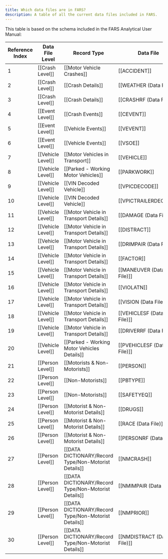 ```yaml
---
title: Which data files are in FARS?
description: A table of all the current data files included in FARS.
---
```

This table is based on the schema included in the FARS Analytical User Manual:

| Reference Index | Data File Level   | Record Type                                          | Data File                |
| --------------- | ----------------- | ---------------------------------------------------- | ------------------------ |
| 1               | [[Crash Level]]   | [[Motor Vehicle Crashes]]                            | [[ACCIDENT]]             |
| 2               | [[Crash Level]]   | [[Crash Details]]                                    | [[WEATHER (Data File)]]    |
| 3               | [[Crash Level]]   | [[Crash Details]]                                    | [[CRASHRF (Data File)]]    |
| 4               | [[Event Level]]   | [[Crash Events]]                                     | [[CEVENT]]               |
| 5               | [[Event Level]]   | [[Vehicle Events]]                                   | [[VEVENT]]               |
| 6               | [[Event Level]]   | [[Vehicle Events]]                                   | [[VSOE]]                 |
| 7               | [[Vehicle Level]] | [[Motor Vehicles in Transport]]                      | [[VEHICLE]]              |
| 8               | [[Vehicle Level]] | [[Parked - Working Motor Vehicles]]                  | [[PARKWORK]]             |
| 9               | [[Vehicle Level]] | [[VIN Decoded Vehicle]]                              | [[VPICDECODE]]           |
| 10              | [[Vehicle Level]] | [[VIN Decoded Vehicle]]                              | [[VPICTRAILERDECODE]]    |
| 11              | [[Vehicle Level]] | [[Motor Vehicle in Transport Details]]               | [[DAMAGE (Data File)]]     |
| 12              | [[Vehicle Level]] | [[Motor Vehicle in Transport Details]]               | [[DISTRACT]]             |
| 13              | [[Vehicle Level]] | [[Motor Vehicle in Transport Details]]               | [[DRIMPAIR (Data File)]]   |
| 14              | [[Vehicle Level]] | [[Motor Vehicle in Transport Details]]               | [[FACTOR]]               |
| 15              | [[Vehicle Level]] | [[Motor Vehicle in Transport Details]]               | [[MANEUVER (Data File)]]   |
| 16              | [[Vehicle Level]] | [[Motor Vehicle in Transport Details]]               | [[VIOLATN]]              |
| 17              | [[Vehicle Level]] | [[Motor Vehicle in Transport Details]]               | [[VISION (Data File)]]     |
| 18              | [[Vehicle Level]] | [[Motor Vehicle in Transport Details]]               | [[VEHICLESF (Data File)]]  |
| 19              | [[Vehicle Level]] | [[Motor Vehicle in Transport Details]]               | [[DRIVERRF (Data File)]]   |
| 20              | [[Vehicle Level]] | [[Parked - Working Motor Vehicles Details]]          | [[PVEHICLESF (Data File)]] |
| 21              | [[Person Level]]  | [[Motorists & Non-Motorists]]                        | [[PERSON]]               |
| 22              | [[Person Level]]  | [[Non-Motorists]]                                    | [[PBTYPE]]               |
| 23              | [[Person Level]]  | [[Non-Motorists]]                                    | [[SAFETYEQ]]             |
| 24              | [[Person Level]]  | [[Motorist & Non-Motorist Details]]                  | [[DRUGS]]                |
| 25              | [[Person Level]]  | [[Motorist & Non-Motorist Details]]                  | [[RACE (Data File)]]       |
| 26              | [[Person Level]]  | [[Motorist & Non-Motorist Details]]                  | [[PERSONRF (Data File)]]   |
| 27              | [[Person Level]]  | [[DATA DICTIONARY/Record Type/Non-Motorist Details]] | [[NMCRASH]]              |
| 28              | [[Person Level]]  | [[DATA DICTIONARY/Record Type/Non-Motorist Details]] | [[NMIMPAIR (Data File)]]   |
| 29              | [[Person Level]]  | [[DATA DICTIONARY/Record Type/Non-Motorist Details]] | [[NMPRIOR]]              |
| 30              | [[Person Level]]  | [[DATA DICTIONARY/Record Type/Non-Motorist Details]] | [[NMDISTRACT (Data File)]] |
